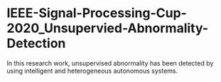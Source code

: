 # IEEE-Signal-Processing-Cup-2020_Unsupervied-Abnormality-Detection
In this research work, unsupervised abnormality has been detected by using intelligent and heterogeneous autonomous systems.
